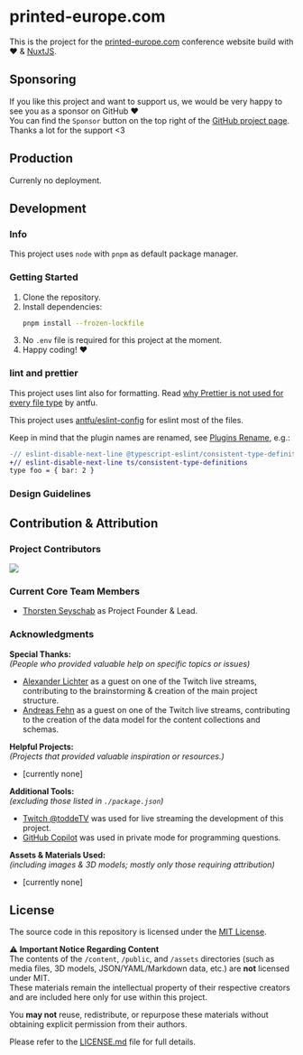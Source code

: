 # printed-europe.com

This is the project for the [printed-europe.com](https://printed-europe.com) conference website build with ❤️ & [NuxtJS](https://github.com/nuxt/nuxt).

## Sponsoring

If you like this project and want to support us, we would be very happy to see you as a sponsor on GitHub ❤️<br>
You can find the `Sponsor` button on the top right of the [GitHub project page](https://github.com/toddeTV/printed-europe.com).<br>
Thanks a lot for the support <3

## Production

Currenly no deployment.

<!-- TODO -->

## Development

### Info

This project uses `node` with `pnpm` as default package manager.

### Getting Started

1. Clone the repository.
2. Install dependencies:
   ```sh
   pnpm install --frozen-lockfile
   ```
3. No `.env` file is required for this project at the moment.
4. Happy coding! ❤️

### lint and prettier

This project uses lint also for formatting. Read
[why Prettier is not used for every file type](https://antfu.me/posts/why-not-prettier) by antfu.

This project uses [antfu/eslint-config](https://github.com/antfu/eslint-config) for eslint most of the files.

Keep in mind that the plugin names are renamed, see
[Plugins Rename](https://github.com/antfu/eslint-config?tab=readme-ov-file#plugins-renaming), e.g.:

```diff
-// eslint-disable-next-line @typescript-eslint/consistent-type-definitions
+// eslint-disable-next-line ts/consistent-type-definitions
type foo = { bar: 2 }
```

### Design Guidelines

<!-- TODO -->

## Contribution & Attribution

### Project Contributors

<a href="https://github.com/toddeTV/printed-europe.com/graphs/contributors">
<img src="https://contrib.rocks/image?repo=toddeTV/printed-europe.com" />
</a>

### Current Core Team Members

- [Thorsten Seyschab](https://todde.tv) as Project Founder & Lead.

### Acknowledgments

**Special Thanks:**<br>
_(People who provided valuable help on specific topics or issues)_

- [Alexander Lichter](https://github.com/TheAlexLichter) as a guest on one of the Twitch live streams, contributing to the brainstorming & creation of the main project structure.
- [Andreas Fehn](https://github.com/fehnomenal) as a guest on one of the Twitch live streams, contributing to the creation of the data model for the content collections and schemas.

**Helpful Projects:**<br>
_(Projects that provided valuable inspiration or resources.)_

- \[currently none\]

**Additional Tools:**<br>
_(excluding those listed in `./package.json`)_

- [Twitch @toddeTV](https://twitch.tv/toddeTV) was used for live streaming the development of this project.
- [GitHub Copilot](https://github.com/features/copilot) was used in private mode for programming questions.

**Assets & Materials Used:**<br>
_(including images & 3D models; mostly only those requiring attribution)_

- \[currently none\]

## License

The source code in this repository is licensed under the [MIT License](./LICENSE.md).

⚠️ **Important Notice Regarding Content**<br>
The contents of the `/content`, `/public`, and `/assets` directories (such as media files, 3D models, JSON/YAML/Markdown data, etc.) are **not** licensed under MIT.<br>
These materials remain the intellectual property of their respective creators and are included here only for use within this project.

You **may not** reuse, redistribute, or repurpose these materials without obtaining explicit permission from their authors.

Please refer to the [LICENSE.md](./LICENSE.md) file for full details.
